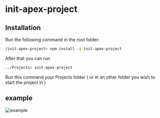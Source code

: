 # init-apex-project 

## Installation
Run the following command in the root folder: 

```bash
/init-apex-project> npm install -g init-apex-project
```
After that you can run 

```bash
../Projects> init-apex-project
```

Run this command your Projects folder ( or in an other folder you wish to start the project in )

## example
![example](https://user-images.githubusercontent.com/5206375/61128441-1f6ecd80-a4b2-11e9-8f83-4539188a3bf3.gif)